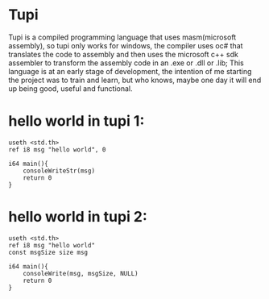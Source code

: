 # Tupi
Tupi is a compiled programming language that uses masm(microsoft assembly), so tupi only works for windows, the compiler uses oc# that translates the code to assembly and then uses the microsoft c++ sdk assembler to transform the assembly code in an .exe or .dll or .lib; This language is at an early stage of development, the intention of me starting the project was to train and learn, but who knows, maybe one day it will end up being good, useful and functional.

# hello world in tupi 1:
    useth <std.th>
    ref i8 msg "hello world", 0

    i64 main(){
        consoleWriteStr(msg)
        return 0
    }

# hello world in tupi 2:
    useth <std.th>
    ref i8 msg "hello world"
    const msgSize size msg

    i64 main(){
        consoleWrite(msg, msgSize, NULL)
        return 0
    }
